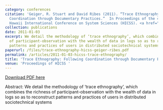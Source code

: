 ```yaml
---
category: conferences
citation: 'Geiger, R. Stuart and David Ribes (2011). “Trace Ethnography: Following
  Coordination through Documentary Practices.”  In Proceedings of the 44th Annual
  Hawaii International Conference on System Sciences (HICSS). <a href="http://www.stuartgeiger.com/trace-ethnography-hicss-geiger-ribes.pdf">http://www.stuartgeiger.com/trace-ethnography-hicss-geiger-ribes.pdf</a>'
collection: publications
date: 2011-01-03
excerpt: We detail the methodology of ‘trace ethnography’, which combines the richness
  of participant-observation with the wealth of data in logs so as to reconstruct
  patterns and practices of users in distributed sociotechnical systems
paperurl: /files/trace-ethnography-hicss-geiger-ribes.pdf
permalink: /articles/2011-01-03-hicss-trace-ethnography/
title: 'Trace Ethnography: Following Coordination through Documentary Practices'
venue: 'Proceedings of HICSS '
---
```


<a href='http://www.stuartgeiger.com/trace-ethnography-hicss-geiger-ribes.pdf'>Download PDF here</a>

Abstract: We detail the methodology of ‘trace ethnography’, which combines the richness of participant-observation with the wealth of data in logs so as to reconstruct patterns and practices of users in distributed sociotechnical systems